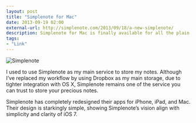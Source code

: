 ```yaml
---
layout: post
title: "Simplenote for Mac"
date: 2013-09-19 02:00
external-url: http://simplenote.com/2013/09/18/a-new-simplenote/
description: Simplenote for Mac is finally available for all the plain text user.
tags:
- "Link"
---
```


![ [Simplenote][] ](http://images.sayzlim.net/2013/09/simplenote_featured.png "Simplenote")

[Simplenote]: http://images.sayzlim.net/2013/09/simplenote_featured.png

I used to use Simplenote as my main service to store my notes. Although I’ve replaced my workflow by using Dropbox as my main storage, due to tighter integration with OS X, Simplenote remains one of the service you can trust to store your precious notes.

Simplenote has completely redesigned their apps for iPhone, iPad, and Mac. Their design is starkingly simple, showing Simplenote’s vision align with simplicity and clarity of iOS 7.